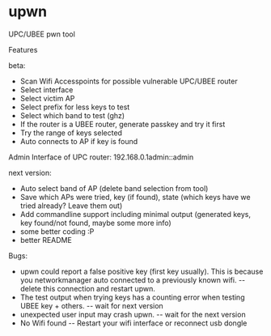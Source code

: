 # upwn
UPC/UBEE pwn tool

Features

beta:
- Scan Wifi Accesspoints for possible vulnerable UPC/UBEE router
- Select interface
- Select victim AP
- Select prefix for less keys to test
- Select which band to test (ghz)
- If the router is a UBEE router, generate passkey and try it first
- Try the range of keys selected
- Auto connects to AP if key is found

Admin Interface of UPC router:
192.168.0.1admin::admin


next version:
- Auto select band of AP (delete band selection from tool)
- Save which APs were tried, key (if found), state (which keys have we tried already? Leave them out)
- Add commandline support including minimal output (generated keys, key found/not found, maybe some more info)
- some better coding :P
- better README


Bugs:

- upwn could report a false positive key (first key usually). This is because you networkmanager auto connected to a previously known wifi.
-- delete this connection and restart upwn.
- The test output when trying keys has a counting error when testing UBEE key + others.
-- wait for next version
- unexpected user input may crash upwn.
-- wait for the next version
- No Wifi found
-- Restart your wifi interface or reconnect usb dongle
